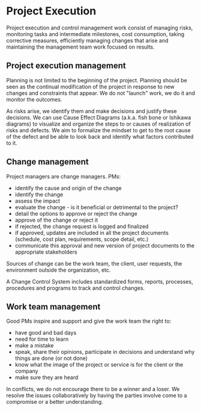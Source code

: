 # Project Execution
Project execution and control management work consist of managing risks, monitoring tasks and intermediate milestones, cost consumption, taking corrective measures, efficiently managing changes that arise and maintaining the management team work focused on results.

## Project execution management
Planning is not limited to the beginning of the project. Planning should be seen as the continual modification of the project in response to new changes and constraints that appear. We do not "launch" work, we do it and monitor the outcomes.

As risks arise, we identify them and make decisions and justify these decisions. We can use Cause Effect Diagrams (a.k.a. fish bone or Ishikawa diagrams) to visualize and organize the steps to or causes of realization of risks and defects. We aim to formalize the mindset to get to the root cause of the defect and be able to look back and identify what factors contributed to it.

## Change management
Project managers are change managers. PMs:
- identify the cause and origin of the change
- identify the change
- assess the impact
- evaluate the change - is it beneficial or detrimental to the project?
- detail the options to approve or reject the change
- approve of the change or reject it
- if rejected, the change request is logged and finalized
- if approved, updates are included in all the project documents (schedule, cost plan, requirements, scope detail, etc.)
- communicate this approval and new version of project documents to the appropriate stakeholders

Sources of change can be the work team, the client, user requests, the environment outside the organization, etc.

A Change Control System includes standardized forms, reports, processes, procedures and programs to track and control changes.

## Work team management
Good PMs inspire and support and give the work team the right to:
- have good and bad days
- need for time to learn
- make a mistake
- speak, share their opinions, participate in decisions and understand why things are done (or not done)
- know what the image of the project or service is for the client or the company
- make sure they are heard

In conflicts, we do not encourage there to be a winner and a loser. We resolve the issues collaboratively by having the parties involve come to a compromise or a better understanding.
